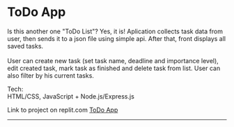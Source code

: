 # ToDo App

Is this another one "ToDo List"? Yes, it is! Aplication collects task data from user, then sends it to a json file using simple api. After that, front displays all saved tasks.<br><br>
User can create new task (set task name, deadline and importance level), edit created task, mark task as finished and delete task from list. User can also filter by his current tasks.<br>  

Tech:<br>HTML/CSS, JavaScript + Node.js/Express.js

Link to project on replit.com [ToDo App](https://replit.com/@BartekCiernia/ToDoApp)

<hr>
